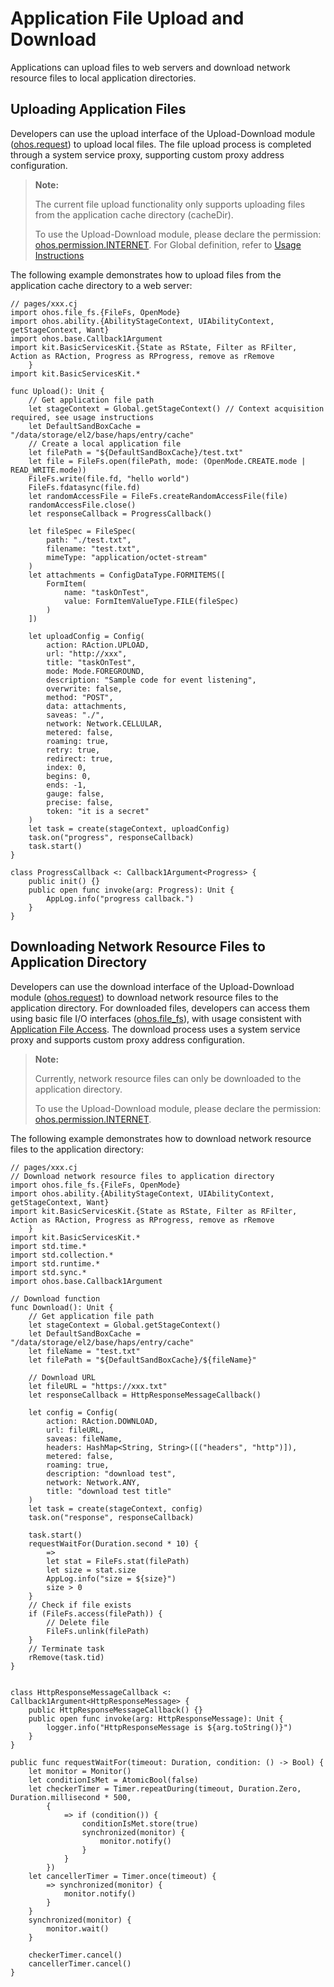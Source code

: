 # Application File Upload and Download

Applications can upload files to web servers and download network resource files to local application directories.

## Uploading Application Files

Developers can use the upload interface of the Upload-Download module ([ohos.request](../../../../API_Reference/source_en/apis/BasicServicesKit/cj-apis-request-agent.md)) to upload local files. The file upload process is completed through a system service proxy, supporting custom proxy address configuration.

> **Note:**
>
> The current file upload functionality only supports uploading files from the application cache directory (cacheDir).
>
> To use the Upload-Download module, please declare the permission: [ohos.permission.INTERNET](../../security/AccessToken/cj-declare-permissions.md).
> For Global definition, refer to [Usage Instructions](../../../../API_Reference/source_en/cj-development-intro.md)

The following example demonstrates how to upload files from the application cache directory to a web server:

<!-- compile -->

```cangjie
// pages/xxx.cj
import ohos.file_fs.{FileFs, OpenMode}
import ohos.ability.{AbilityStageContext, UIAbilityContext, getStageContext, Want}
import ohos.base.Callback1Argument
import kit.BasicServicesKit.{State as RState, Filter as RFilter, Action as RAction, Progress as RProgress, remove as rRemove
    }
import kit.BasicServicesKit.*

func Upload(): Unit {
    // Get application file path
    let stageContext = Global.getStageContext() // Context acquisition required, see usage instructions
    let DefaultSandBoxCache = "/data/storage/el2/base/haps/entry/cache"
    // Create a local application file
    let filePath = "${DefaultSandBoxCache}/test.txt"
    let file = FileFs.open(filePath, mode: (OpenMode.CREATE.mode | READ_WRITE.mode))
    FileFs.write(file.fd, "hello world")
    FileFs.fdatasync(file.fd)
    let randomAccessFile = FileFs.createRandomAccessFile(file)
    randomAccessFile.close()
    let responseCallback = ProgressCallback()

    let fileSpec = FileSpec(
        path: "./test.txt",
        filename: "test.txt",
        mimeType: "application/octet-stream"
    )
    let attachments = ConfigDataType.FORMITEMS([
        FormItem(
            name: "taskOnTest",
            value: FormItemValueType.FILE(fileSpec)
        )
    ])

    let uploadConfig = Config(
        action: RAction.UPLOAD,
        url: "http://xxx",
        title: "taskOnTest",
        mode: Mode.FOREGROUND,
        description: "Sample code for event listening",
        overwrite: false,
        method: "POST",
        data: attachments,
        saveas: "./",
        network: Network.CELLULAR,
        metered: false,
        roaming: true,
        retry: true,
        redirect: true,
        index: 0,
        begins: 0,
        ends: -1,
        gauge: false,
        precise: false,
        token: "it is a secret"
    )
    let task = create(stageContext, uploadConfig)
    task.on("progress", responseCallback)
    task.start()
}

class ProgressCallback <: Callback1Argument<Progress> {
    public init() {}
    public open func invoke(arg: Progress): Unit {
        AppLog.info("progress callback.")
    }
}
```

## Downloading Network Resource Files to Application Directory

Developers can use the download interface of the Upload-Download module ([ohos.request](../../../../API_Reference/source_en/apis/BasicServicesKit/cj-apis-request-agent.md)) to download network resource files to the application directory. For downloaded files, developers can access them using basic file I/O interfaces ([ohos.file_fs](../../../../API_Reference/source_en/apis/CoreFileKit/cj-apis-file_fs.md)), with usage consistent with [Application File Access](../../file-management/cj-app-file-access.md). The download process uses a system service proxy and supports custom proxy address configuration.

> **Note:**
>
> Currently, network resource files can only be downloaded to the application directory.
>
> To use the Upload-Download module, please declare the permission: [ohos.permission.INTERNET](../../security/AccessToken/cj-declare-permissions.md).

The following example demonstrates how to download network resource files to the application directory:

<!-- compile -->

```cangjie
// pages/xxx.cj
// Download network resource files to application directory
import ohos.file_fs.{FileFs, OpenMode}
import ohos.ability.{AbilityStageContext, UIAbilityContext, getStageContext, Want}
import kit.BasicServicesKit.{State as RState, Filter as RFilter, Action as RAction, Progress as RProgress, remove as rRemove
    }
import kit.BasicServicesKit.*
import std.time.*
import std.collection.*
import std.runtime.*
import std.sync.*
import ohos.base.Callback1Argument

// Download function
func Download(): Unit {
    // Get application file path
    let stageContext = Global.getStageContext()
    let DefaultSandBoxCache = "/data/storage/el2/base/haps/entry/cache"
    let fileName = "test.txt"
    let filePath = "${DefaultSandBoxCache}/${fileName}"

    // Download URL
    let fileURL = "https://xxx.txt"
    let responseCallback = HttpResponseMessageCallback()

    let config = Config(
        action: RAction.DOWNLOAD,
        url: fileURL,
        saveas: fileName,
        headers: HashMap<String, String>([("headers", "http")]),
        metered: false,
        roaming: true,
        description: "download test",
        network: Network.ANY,
        title: "download test title"
    )
    let task = create(stageContext, config)
    task.on("response", responseCallback)

    task.start()
    requestWaitFor(Duration.second * 10) {
        =>
        let stat = FileFs.stat(filePath)
        let size = stat.size
        AppLog.info("size = ${size}")
        size > 0
    }
    // Check if file exists
    if (FileFs.access(filePath)) {
        // Delete file
        FileFs.unlink(filePath)
    }
    // Terminate task
    rRemove(task.tid)
}


class HttpResponseMessageCallback <: Callback1Argument<HttpResponseMessage> {
    public HttpResponseMessageCallback() {}
    public open func invoke(arg: HttpResponseMessage): Unit {
        logger.info("HttpResponseMessage is ${arg.toString()}")
    }
}

public func requestWaitFor(timeout: Duration, condition: () -> Bool) {
    let monitor = Monitor()
    let conditionIsMet = AtomicBool(false)
    let checkerTimer = Timer.repeatDuring(timeout, Duration.Zero, Duration.millisecond * 500,
        {
            => if (condition()) {
                conditionIsMet.store(true)
                synchronized(monitor) {
                    monitor.notify()
                }
            }
        })
    let cancellerTimer = Timer.once(timeout) {
        => synchronized(monitor) {
            monitor.notify()
        }
    }
    synchronized(monitor) {
        monitor.wait()
    }

    checkerTimer.cancel()
    cancellerTimer.cancel()
}
```
